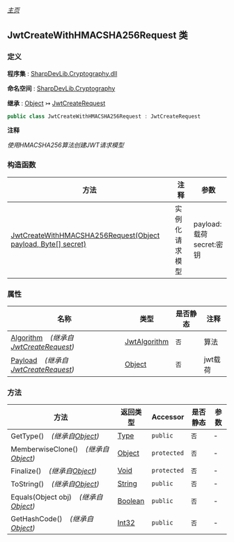 ###### [主页](./Index.md "主页")

## JwtCreateWithHMACSHA256Request 类

### 定义

**程序集** : [SharpDevLib.Cryptography.dll](./SharpDevLib.Cryptography.assembly.md "SharpDevLib.Cryptography.dll")

**命名空间** : [SharpDevLib.Cryptography](./SharpDevLib.Cryptography.namespace.md "SharpDevLib.Cryptography")

**继承** : [Object](https://learn.microsoft.com/en-us/dotnet/api/system.object "Object") ↣ [JwtCreateRequest](./SharpDevLib.Cryptography.JwtCreateRequest.md "JwtCreateRequest")

``` csharp
public class JwtCreateWithHMACSHA256Request : JwtCreateRequest
```

**注释**

*使用HMACSHA256算法创建JWT请求模型*


### 构造函数

|方法|注释|参数|
|---|---|---|
|[JwtCreateWithHMACSHA256Request(Object payload, Byte[] secret)](./SharpDevLib.Cryptography.JwtCreateWithHMACSHA256Request.ctor.Object.Byte.md "JwtCreateWithHMACSHA256Request(Object payload, Byte[] secret)")|实例化请求模型|payload:载荷<br>secret:密钥|


### 属性

|名称|类型|是否静态|注释|
|---|---|---|---|
|[Algorithm](./SharpDevLib.Cryptography.JwtCreateRequest.Algorithm.md "Algorithm")&nbsp;&nbsp;&nbsp;&nbsp;*(继承自[JwtCreateRequest](./SharpDevLib.Cryptography.JwtCreateRequest.md "JwtCreateRequest"))*|[JwtAlgorithm](./SharpDevLib.Cryptography.JwtAlgorithm.md "JwtAlgorithm")|`否`|算法|
|[Payload](./SharpDevLib.Cryptography.JwtCreateRequest.Payload.md "Payload")&nbsp;&nbsp;&nbsp;&nbsp;*(继承自[JwtCreateRequest](./SharpDevLib.Cryptography.JwtCreateRequest.md "JwtCreateRequest"))*|[Object](https://learn.microsoft.com/en-us/dotnet/api/system.object "Object")|`否`|jwt载荷|


### 方法

|方法|返回类型|Accessor|是否静态|参数|
|---|---|---|---|---|
|GetType()&nbsp;&nbsp;&nbsp;&nbsp;*(继承自[Object](https://learn.microsoft.com/en-us/dotnet/api/system.object "Object"))*|[Type](https://learn.microsoft.com/en-us/dotnet/api/system.type "Type")|`public`|`否`|-|
|MemberwiseClone()&nbsp;&nbsp;&nbsp;&nbsp;*(继承自[Object](https://learn.microsoft.com/en-us/dotnet/api/system.object "Object"))*|[Object](https://learn.microsoft.com/en-us/dotnet/api/system.object "Object")|`protected`|`否`|-|
|Finalize()&nbsp;&nbsp;&nbsp;&nbsp;*(继承自[Object](https://learn.microsoft.com/en-us/dotnet/api/system.object "Object"))*|[Void](https://learn.microsoft.com/en-us/dotnet/api/system.void "Void")|`protected`|`否`|-|
|ToString()&nbsp;&nbsp;&nbsp;&nbsp;*(继承自[Object](https://learn.microsoft.com/en-us/dotnet/api/system.object "Object"))*|[String](https://learn.microsoft.com/en-us/dotnet/api/system.string "String")|`public`|`否`|-|
|Equals(Object obj)&nbsp;&nbsp;&nbsp;&nbsp;*(继承自[Object](https://learn.microsoft.com/en-us/dotnet/api/system.object "Object"))*|[Boolean](https://learn.microsoft.com/en-us/dotnet/api/system.boolean "Boolean")|`public`|`否`|-|
|GetHashCode()&nbsp;&nbsp;&nbsp;&nbsp;*(继承自[Object](https://learn.microsoft.com/en-us/dotnet/api/system.object "Object"))*|[Int32](https://learn.microsoft.com/en-us/dotnet/api/system.int32 "Int32")|`public`|`否`|-|


